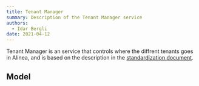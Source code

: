 ```yaml
---
title: Tenant Manager
summary: Description of the Tenant Manager service
authors:
  - Idar Bergli
date: 2021-04-12
---
```


Tenant Manager is an service that controls where the diffrent tenants goes in Alinea, and is based on the description in the [standardization document](../standardization/multi-tenant.md).

## Model
